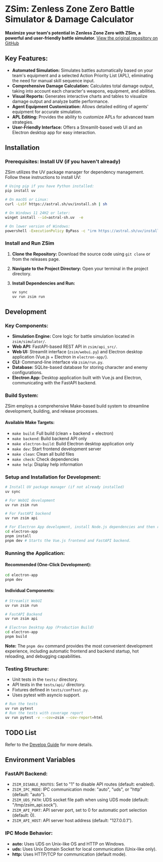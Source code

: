 # ZSim: Zenless Zone Zero Battle Simulator & Damage Calculator

**Maximize your team's potential in Zenless Zone Zero with ZSim, a powerful and user-friendly battle simulator.**  [View the original repository on GitHub](https://github.com/ZZZSimulator/ZSim)

## Key Features:

*   **Automated Simulation:**  Simulates battles automatically based on your team's equipment and a selected Action Priority List (APL), eliminating the need for manual skill sequence input.
*   **Comprehensive Damage Calculation:** Calculates total damage output, taking into account each character's weapons, equipment, and abilities.
*   **Visual Reports:** Generates interactive charts and tables to visualize damage output and analyze battle performance.
*   **Agent Equipment Customization:**  Allows detailed editing of agents' equipment for accurate simulation.
*   **APL Editing:**  Provides the ability to customize APLs for advanced team strategies.
*   **User-Friendly Interface:**  Offers a Streamlit-based web UI and an Electron desktop app for easy interaction.

## Installation

### Prerequisites: Install UV (if you haven't already)

ZSim utilizes the UV package manager for dependency management. Follow these instructions to install UV:

```bash
# Using pip if you have Python installed:
pip install uv
```

```bash
# On macOS or Linux:
curl -LsSf https://astral.sh/uv/install.sh | sh
```

```bash
# On Windows 11 24H2 or later:
winget install --id=astral-sh.uv  -e
```

```bash
# On lower version of Windows:
powershell -ExecutionPolicy ByPass -c "irm https://astral.sh/uv/install.ps1 | iex"
```

### Install and Run ZSim

1.  **Clone the Repository:** Download the source code using `git clone` or from the releases page.

2.  **Navigate to the Project Directory:** Open your terminal in the project directory.

3.  **Install Dependencies and Run:**

    ```bash
    uv sync
    uv run zsim run
    ```

## Development

### Key Components:

*   **Simulation Engine:** Core logic for battle simulation located in `zsim/simulator/`.
*   **Web API:**  FastAPI-based REST API in `zsim/api_src/`.
*   **Web UI:**  Streamlit interface (`zsim/webui.py`) and Electron desktop application (Vue.js + Electron in `electron-app/`).
*   **CLI:**  Command-line interface via `zsim/run.py`.
*   **Database:** SQLite-based database for storing character and enemy configurations.
*   **Electron App:** Desktop application built with Vue.js and Electron, communicating with the FastAPI backend.

### Build System:

ZSim employs a comprehensive Make-based build system to streamline development, building, and release processes.

#### Available Make Targets:

*   `make build`: Full build (clean + backend + electron)
*   `make backend`: Build backend API only
*   `make electron-build`: Build Electron desktop application only
*   `make dev`: Start frontend development server
*   `make clean`: Clean all build files
*   `make check`: Check dependencies
*   `make help`: Display help information

### Setup and Installation for Development:

```bash
# Install UV package manager (if not already installed)
uv sync

# For WebUI development
uv run zsim run

# For FastAPI backend
uv run zsim api

# For Electron App development, install Node.js dependencies and then run the development server
cd electron-app
pnpm install
pnpm dev # Starts the Vue.js frontend and FastAPI backend.
```

### Running the Application:

#### Recommended (One-Click Development):

```bash
cd electron-app
pnpm dev
```

#### Individual Components:

```bash
# Streamlit WebUI
uv run zsim run

# FastAPI Backend
uv run zsim api

# Electron Desktop App (Production Build)
cd electron-app
pnpm build
```

**Note:** The `pnpm dev` command provides the most convenient development experience, including automatic frontend and backend startup, hot reloading, and debugging capabilities.

### Testing Structure:

*   Unit tests in the `tests/` directory.
*   API tests in the `tests/api/` directory.
*   Fixtures defined in `tests/conftest.py`.
*   Uses pytest with asyncio support.

```bash
# Run the tests
uv run pytest
# Run the tests with coverage report
uv run pytest -v --cov=zsim --cov-report=html
```

## TODO List

Refer to the [Develop Guide](https://github.com/ZZZSimulator/ZSim/wiki/%E8%B4%A1%E7%8C%AE%E6%8C%87%E5%8D%97-Develop-Guide) for more details.

## Environment Variables

### FastAPI Backend:

*   `ZSIM_DISABLE_ROUTES`:  Set to "1" to disable API routes (default: enabled).
*   `ZSIM_IPC_MODE`: IPC communication mode: "auto", "uds", or "http" (default: "auto").
*   `ZSIM_UDS_PATH`: UDS socket file path when using UDS mode (default: "/tmp/zsim_api.sock").
*   `ZSIM_API_PORT`: API server port, set to 0 for automatic port selection (default: 0).
*   `ZSIM_API_HOST`: API server host address (default: "127.0.0.1").

### IPC Mode Behavior:

*   **auto:** Uses UDS on Unix-like OS and HTTP on Windows.
*   **uds:** Uses Unix Domain Socket for local communication (Unix-like only).
*   **http:** Uses HTTP/TCP for communication (default mode).